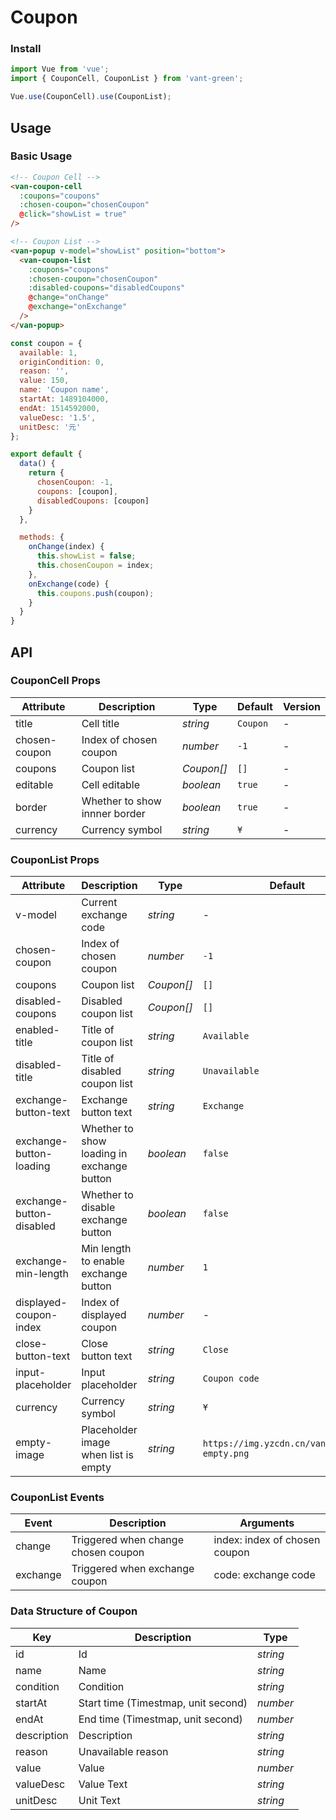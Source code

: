 # Coupon

### Install

``` javascript
import Vue from 'vue';
import { CouponCell, CouponList } from 'vant-green';

Vue.use(CouponCell).use(CouponList);
```

## Usage

### Basic Usage

```html
<!-- Coupon Cell -->
<van-coupon-cell
  :coupons="coupons"
  :chosen-coupon="chosenCoupon"
  @click="showList = true"
/>

<!-- Coupon List -->
<van-popup v-model="showList" position="bottom">
  <van-coupon-list
    :coupons="coupons"
    :chosen-coupon="chosenCoupon"
    :disabled-coupons="disabledCoupons"
    @change="onChange"
    @exchange="onExchange"
  />
</van-popup>
```

```javascript
const coupon = {
  available: 1,
  originCondition: 0,
  reason: '',
  value: 150,
  name: 'Coupon name',
  startAt: 1489104000,
  endAt: 1514592000,
  valueDesc: '1.5',
  unitDesc: '元'
};

export default {
  data() {
    return {
      chosenCoupon: -1,
      coupons: [coupon],
      disabledCoupons: [coupon]
    }
  },

  methods: {
    onChange(index) {
      this.showList = false;
      this.chosenCoupon = index;
    },
    onExchange(code) {
      this.coupons.push(coupon);
    }
  }
}
```

## API

### CouponCell Props

| Attribute | Description | Type | Default | Version |
|------|------|------|------|------|
| title | Cell title | *string* | `Coupon` | - |
| chosen-coupon | Index of chosen coupon | *number* | `-1` | - |
| coupons | Coupon list | *Coupon[]* | `[]` | - |
| editable | Cell editable | *boolean* | `true` | - |
| border | Whether to show innner border | *boolean* | `true` | - |
| currency | Currency symbol |  *string* | `¥` | - |

### CouponList Props

| Attribute | Description | Type | Default | Version |
|------|------|------|------|------|
| v-model | Current exchange code | *string* | - | - |
| chosen-coupon | Index of chosen coupon | *number* | `-1` | - |
| coupons | Coupon list | *Coupon[]* | `[]` | - |
| disabled-coupons | Disabled coupon list | *Coupon[]* | `[]` | - |
| enabled-title | Title of coupon list | *string* | `Available` | - | - |
| disabled-title | Title of disabled coupon list | *string* | `Unavailable` | - | - |
| exchange-button-text | Exchange button text | *string* | `Exchange` | - |
| exchange-button-loading | Whether to show loading in exchange button | *boolean* | `false` | - |
| exchange-button-disabled | Whether to disable exchange button | *boolean* | `false` | - |
| exchange-min-length | Min length to enable exchange button | *number* | `1` | - |
| displayed-coupon-index | Index of displayed coupon | *number* | - | - |
| close-button-text | Close button text | *string* | `Close` | - |
| input-placeholder | Input placeholder | *string* | `Coupon code` | - |
| currency | Currency symbol |  *string* | `¥` | - |
| empty-image | Placeholder image when list is empty | *string* | `https://img.yzcdn.cn/vant/coupon-empty.png` | - |

### CouponList Events

| Event | Description | Arguments |
|------|------|------|
| change | Triggered when change chosen coupon | index: index of chosen coupon |
| exchange | Triggered when exchange coupon | code: exchange code |

### Data Structure of Coupon

| Key | Description | Type |
|------|------|------|
| id | Id | *string* |
| name | Name | *string* |
| condition | Condition | *string* |
| startAt | Start time (Timestmap, unit second) | *number* |
| endAt | End time (Timestmap, unit second) | *number* |
| description | Description | *string* |
| reason | Unavailable reason | *string* |
| value | Value | *number* |
| valueDesc | Value Text | *string* |
| unitDesc | Unit Text | *string* |

